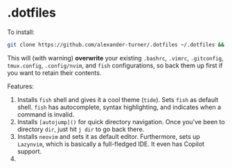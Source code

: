 # .dotfiles
To install:
```bash
git clone https://github.com/alexander-turner/.dotfiles ~/.dotfiles && cd ~/.dotfiles && bash setup.sh
```

This will (with warning) **overwrite** your existing `.bashrc`, `.vimrc`, `.gitconfig`, `tmux.config`, `.config/nvim`, and `fish` configurations, so back them up first if you want to retain their contents.

Features:
1. Installs `fish` shell and gives it a cool theme (`tide`). Sets `fish` as default shell. `fish` has autocomplete, syntax highlighting, and indicates when a command is invalid. 
2. Installs `[autojump]()` for quick directory navigation. Once you've been to directory `dir`, just hit `j dir` to go back there. 
3. Installs `neovim` and sets it as default editor. Furthermore, sets up `Lazynvim`, which is basically a full-fledged IDE. It even has Copilot support.
4. 
